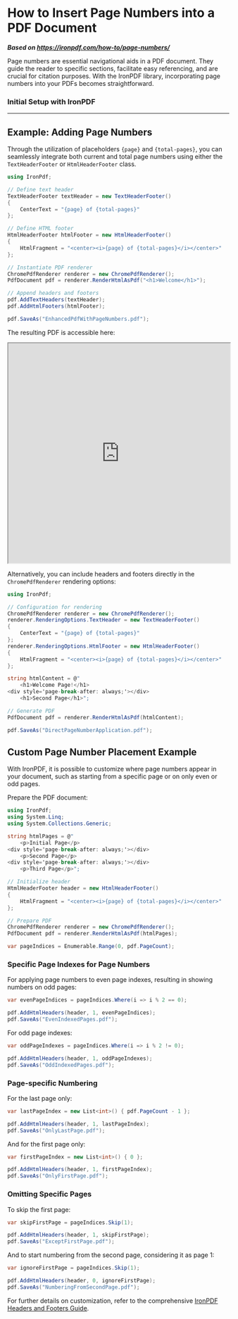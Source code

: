 # How to Insert Page Numbers into a PDF Document

***Based on <https://ironpdf.com/how-to/page-numbers/>***


Page numbers are essential navigational aids in a PDF document. They guide the reader to specific sections, facilitate easy referencing, and are crucial for citation purposes. With the IronPDF library, incorporating page numbers into your PDFs becomes straightforward.

### Initial Setup with IronPDF

---

## Example: Adding Page Numbers

Through the utilization of placeholders `{page}` and `{total-pages}`, you can seamlessly integrate both current and total page numbers using either the `TextHeaderFooter` or `HtmlHeaderFooter` class.

```cs
using IronPdf;

// Define text header
TextHeaderFooter textHeader = new TextHeaderFooter()
{
    CenterText = "{page} of {total-pages}"
};

// Define HTML footer
HtmlHeaderFooter htmlFooter = new HtmlHeaderFooter()
{
    HtmlFragment = "<center><i>{page} of {total-pages}</i></center>"
};

// Instantiate PDF renderer
ChromePdfRenderer renderer = new ChromePdfRenderer();
PdfDocument pdf = renderer.RenderHtmlAsPdf("<h1>Welcome</h1>");

// Append headers and footers
pdf.AddTextHeaders(textHeader);
pdf.AddHtmlFooters(htmlFooter);

pdf.SaveAs("EnhancedPdfWithPageNumbers.pdf");
```

The resulting PDF is accessible here:

<iframe loading="lazy" src="https://ironpdf.com/static-assets/pdf/how-to/page-numbers/pdf-with-page-numbers.pdf" width="100%" height="500px">
</iframe>

Alternatively, you can include headers and footers directly in the `ChromePdfRenderer` rendering options:

```cs
using IronPdf;

// Configuration for rendering
ChromePdfRenderer renderer = new ChromePdfRenderer();
renderer.RenderingOptions.TextHeader = new TextHeaderFooter()
{
    CenterText = "{page} of {total-pages}"
};
renderer.RenderingOptions.HtmlFooter = new HtmlHeaderFooter()
{
    HtmlFragment = "<center><i>{page} of {total-pages}</i></center>"
};

string htmlContent = @"
    <h1>Welcome Page!</h1>
<div style='page-break-after: always;'></div>
    <h1>Second Page</h1>";

// Generate PDF
PdfDocument pdf = renderer.RenderHtmlAsPdf(htmlContent);

pdf.SaveAs("DirectPageNumberApplication.pdf");
```

## Custom Page Number Placement Example

With IronPDF, it is possible to customize where page numbers appear in your document, such as starting from a specific page or on only even or odd pages.

Prepare the PDF document:

```cs
using IronPdf;
using System.Linq;
using System.Collections.Generic;

string htmlPages = @"
    <p>Initial Page</p>
<div style='page-break-after: always;'></div>
    <p>Second Page</p>
<div style='page-break-after: always;'></div>
    <p>Third Page</p>";

// Initialize header
HtmlHeaderFooter header = new HtmlHeaderFooter()
{
    HtmlFragment = "<center><i>{page} of {total-pages}</i></center>"
};

// Prepare PDF
ChromePdfRenderer renderer = new ChromePdfRenderer();
PdfDocument pdf = renderer.RenderHtmlAsPdf(htmlPages);

var pageIndices = Enumerable.Range(0, pdf.PageCount);
```

### Specific Page Indexes for Page Numbers

For applying page numbers to even page indexes, resulting in showing numbers on odd pages:

```cs
var evenPageIndices = pageIndices.Where(i => i % 2 == 0);

pdf.AddHtmlHeaders(header, 1, evenPageIndices);
pdf.SaveAs("EvenIndexedPages.pdf");
```

For odd page indexes:

```cs
var oddPageIndexes = pageIndices.Where(i => i % 2 != 0);

pdf.AddHtmlHeaders(header, 1, oddPageIndexes);
pdf.SaveAs("OddIndexedPages.pdf");
```

### Page-specific Numbering

For the last page only:

```cs
var lastPageIndex = new List<int>() { pdf.PageCount - 1 };

pdf.AddHtmlHeaders(header, 1, lastPageIndex);
pdf.SaveAs("OnlyLastPage.pdf");
```

And for the first page only:

```cs
var firstPageIndex = new List<int>() { 0 };

pdf.AddHtmlHeaders(header, 1, firstPageIndex);
pdf.SaveAs("OnlyFirstPage.pdf");
```

### Omitting Specific Pages

To skip the first page:

```cs
var skipFirstPage = pageIndices.Skip(1);

pdf.AddHtmlHeaders(header, 1, skipFirstPage);
pdf.SaveAs("ExceptFirstPage.pdf");
```

And to start numbering from the second page, considering it as page 1:

```cs
var ignoreFirstPage = pageIndices.Skip(1);

pdf.AddHtmlHeaders(header, 0, ignoreFirstPage);
pdf.SaveAs("NumberingFromSecondPage.pdf");
```

For further details on customization, refer to the comprehensive [IronPDF Headers and Footers Guide](https://ironpdf.com/how-to/headers-and-footers/#anchor-metadata-to-text-header-footer).